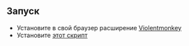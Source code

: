 ## Запуск
- Установите в свой браузер расширение [Violentmonkey](https://chromewebstore.google.com/detail/violentmonkey/jinjaccalgkegednnccohejagnlnfdag?hl=be)
- Установите [этот скрипт](https://github.com/AndrewNovikof/telegram-web-app-replacer/raw/main/replacer.js)
